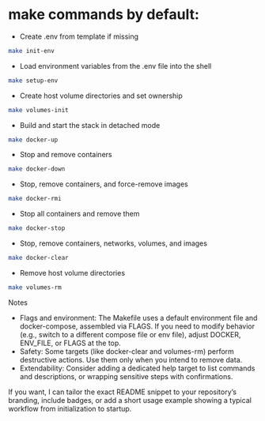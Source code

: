 
# make commands by default:

- Create .env from template if missing
```sh
make init-env
```

- Load environment variables from the .env file into the shell
```sh
make setup-env
```

- Create host volume directories and set ownership
```sh
make volumes-init
```

- Build and start the stack in detached mode
```sh
make docker-up
```

- Stop and remove containers
```sh
make docker-down
```

- Stop, remove containers, and force-remove images
```sh
make docker-rmi
```

- Stop all containers and remove them
```sh
make docker-stop
```

- Stop, remove containers, networks, volumes, and images
```sh
make docker-clear
```

- Remove host volume directories
```sh
make volumes-rm
```

Notes
- Flags and environment: The Makefile uses a default environment file and docker-compose, assembled via FLAGS. If you need to modify behavior (e.g., switch to a different compose file or env file), adjust DOCKER, ENV_FILE, or FLAGS at the top.
- Safety: Some targets (like docker-clear and volumes-rm) perform destructive actions. Use them only when you intend to remove data.
- Extendability: Consider adding a dedicated help target to list commands and descriptions, or wrapping sensitive steps with confirmations.

If you want, I can tailor the exact README snippet to your repository’s branding, include badges, or add a short usage example showing a typical workflow from initialization to startup.